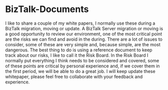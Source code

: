 # BizTalk-Documents
I like to share a couple of my white papers, I normally use these during a BizTalk migration, moving or update. 
A BizTalk Server migration or moving is a good opportunity to review our environment, one of the most critical point are the risks we can 
find and avoid in the during.
There are a lot of issues to consider, some of these are very simple and, because simple, are the most dangerous.
The best thing to do is using a reference document to keep track about our risks, I like to call it the Risk Board.
In the Risk Board I normally put everything I think needs to be considered and covered, some of these points are critical by personal experience and, if we 
cover them in the first period, we will be able to do a great job.
I will keep update these whitepaper, please feel free to collaborate with your feedback and experience.
